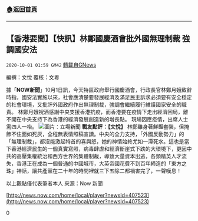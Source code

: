 ###  [:house:返回首頁](https://github.com/ourhimalayas/txt)
---

## 【香港要聞】【快訊】林鄭國慶酒會批外國無理制裁 強調國安法
`2020-10-01 01:59 GM42` [轉載自GNews](https://gnews.org/zh-hant/394316/)

編撰：文悅
覆核：文粵

據「**NOW新聞**」10月1日訊，今天特區政府舉行國慶酒會，行政長官林鄭月娥致辭時指，國安法實施以來，社會應清楚要發展經濟及滿足民主訴求必須要有安全穩定的社會環境，又批評外國政府作出無理制裁，強調會繼續履行維護國家安全的職責。
林鄭月娥祝酒感謝中央支援香港抗疫，而香港要在疫情下走出經濟困局，離不開在中央支持下為香港的經濟發展創造新的增長點。
現場因應疫情，出席人士需四人一枱。
![]()![](https://s3.amazonaws.com/gnews-media-offload/wp-content/uploads/2020/10/01015120/777-05_9OLAv_1200x0.png)圖片：立場新聞
**戰友點評：【文悅】**
     林鄭雖身著鮮豔套裝，但掩飾不住面如死灰，全程無表情照稿宣讀。中央的全力支持，「外國反動勢力」的「無理制裁」，都沒能激起特首的喜與怒，她的神情始終尤如一潭死水。這也是當下香港經濟民生的一個真實寫照，病毒肆虐和經濟斷崖式下跌的大環境下，更因中共的高壓集權統治和西方世界的集體制裁，導致大量資本出逃，各類精英人才流失，香港正在成為一個普通的中國城市，大英帝國花費不到百年締造的「東方之珠」神話，讓共產黨在二十年的時間裡就三下五除二都禍害完了，一聲嘆息！

以上觀點僅代表筆者本人
來源：Now 新聞

[http://news.now.com/home/local/player?newsId=407523](http://news.now.com/home/local/player?newsId=407523)

0
